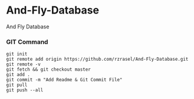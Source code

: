 # And-Fly-Database
And Fly Database

### GIT Command
```git_command
git init
git remote add origin https://github.com/rzrasel/And-Fly-Database.git
git remote -v
git fetch && git checkout master
git add .
git commit -m "Add Readme & Git Commit File"
git pull
git push --all
```